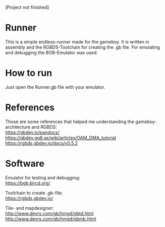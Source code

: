 [Project not finished]
# Runner

This is a simple endless-runner made for the gameboy. It is written in assembly and the RGBDS-Toolchain for creating the .gb file. For emulating and debugging the BGB-Emulator was used. 

# How to run

Just open the Runner.gb file with your emulator.

# References

Those are some references that helped me understanding the gameboy-architecture and RGBDS: <br>
https://gbdev.io/pandocs/ <br>
https://gbdev.gg8.se/wiki/articles/OAM_DMA_tutorial <br>
https://rgbds.gbdev.io/docs/v0.5.2 

# Software 

Emulator for testing and debugging: <br>
https://bgb.bircd.org/

Toolchain to create .gb-file: <br>
https://rgbds.gbdev.io/

Tile- and mapdesigner: <br>
http://www.devrs.com/gb/hmgd/gbtd.html <br>
http://www.devrs.com/gb/hmgd/gbmb.html


